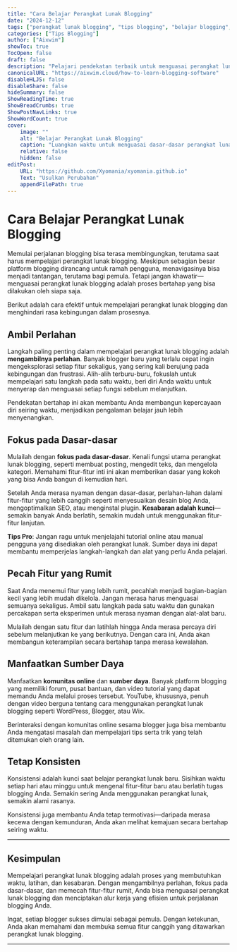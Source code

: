 ```yaml
---
title: "Cara Belajar Perangkat Lunak Blogging"
date: "2024-12-12"
tags: ["perangkat lunak blogging", "tips blogging", "belajar blogging", "alat blogging"]
categories: ["Tips Blogging"]
author: ["Aixwim"]
showToc: true
TocOpen: false
draft: false
description: "Pelajari pendekatan terbaik untuk menguasai perangkat lunak blogging dan hindari rasa kewalahan dalam prosesnya."
canonicalURL: "https://aixwim.cloud/how-to-learn-blogging-software"
disableHLJS: false
disableShare: false
hideSummary: false
ShowReadingTime: true
ShowBreadCrumbs: true
ShowPostNavLinks: true
ShowWordCount: true
cover:
    image: ""
    alt: "Belajar Perangkat Lunak Blogging"
    caption: "Luangkan waktu untuk menguasai dasar-dasar perangkat lunak blogging."
    relative: false
    hidden: false
editPost:
    URL: "https://github.com/Xyomania/xyomania.github.io"
    Text: "Usulkan Perubahan"
    appendFilePath: true
---
```


# Cara Belajar Perangkat Lunak Blogging  

Memulai perjalanan blogging bisa terasa membingungkan, terutama saat harus mempelajari perangkat lunak blogging. Meskipun sebagian besar platform blogging dirancang untuk ramah pengguna, menavigasinya bisa menjadi tantangan, terutama bagi pemula. Tetapi jangan khawatir—menguasai perangkat lunak blogging adalah proses bertahap yang bisa dilakukan oleh siapa saja.

Berikut adalah cara efektif untuk mempelajari perangkat lunak blogging dan menghindari rasa kebingungan dalam prosesnya.

## Ambil Perlahan  

Langkah paling penting dalam mempelajari perangkat lunak blogging adalah **mengambilnya perlahan**. Banyak blogger baru yang terlalu cepat ingin mengeksplorasi setiap fitur sekaligus, yang sering kali berujung pada kebingungan dan frustrasi. Alih-alih terburu-buru, fokuslah untuk mempelajari satu langkah pada satu waktu, beri diri Anda waktu untuk menyerap dan menguasai setiap fungsi sebelum melanjutkan.

Pendekatan bertahap ini akan membantu Anda membangun kepercayaan diri seiring waktu, menjadikan pengalaman belajar jauh lebih menyenangkan.

## Fokus pada Dasar-dasar  

Mulailah dengan **fokus pada dasar-dasar**. Kenali fungsi utama perangkat lunak blogging, seperti membuat posting, mengedit teks, dan mengelola kategori. Memahami fitur-fitur inti ini akan memberikan dasar yang kokoh yang bisa Anda bangun di kemudian hari.

Setelah Anda merasa nyaman dengan dasar-dasar, perlahan-lahan dalami fitur-fitur yang lebih canggih seperti menyesuaikan desain blog Anda, mengoptimalkan SEO, atau menginstal plugin. **Kesabaran adalah kunci**—semakin banyak Anda berlatih, semakin mudah untuk menggunakan fitur-fitur lanjutan.

**Tips Pro**: Jangan ragu untuk menjelajahi tutorial online atau manual pengguna yang disediakan oleh perangkat lunak. Sumber daya ini dapat membantu memperjelas langkah-langkah dan alat yang perlu Anda pelajari.

## Pecah Fitur yang Rumit  

Saat Anda menemui fitur yang lebih rumit, pecahlah menjadi bagian-bagian kecil yang lebih mudah dikelola. Jangan merasa harus menguasai semuanya sekaligus. Ambil satu langkah pada satu waktu dan gunakan percakapan serta eksperimen untuk merasa nyaman dengan alat-alat baru.

Mulailah dengan satu fitur dan latihlah hingga Anda merasa percaya diri sebelum melanjutkan ke yang berikutnya. Dengan cara ini, Anda akan membangun keterampilan secara bertahap tanpa merasa kewalahan.

## Manfaatkan Sumber Daya  

Manfaatkan **komunitas online** dan **sumber daya**. Banyak platform blogging yang memiliki forum, pusat bantuan, dan video tutorial yang dapat memandu Anda melalui proses tersebut. YouTube, khususnya, penuh dengan video berguna tentang cara menggunakan perangkat lunak blogging seperti WordPress, Blogger, atau Wix.

Berinteraksi dengan komunitas online sesama blogger juga bisa membantu Anda mengatasi masalah dan mempelajari tips serta trik yang telah ditemukan oleh orang lain.

## Tetap Konsisten  

Konsistensi adalah kunci saat belajar perangkat lunak baru. Sisihkan waktu setiap hari atau minggu untuk mengenal fitur-fitur baru atau berlatih tugas blogging Anda. Semakin sering Anda menggunakan perangkat lunak, semakin alami rasanya.

Konsistensi juga membantu Anda tetap termotivasi—daripada merasa kecewa dengan kemunduran, Anda akan melihat kemajuan secara bertahap seiring waktu.

---

## Kesimpulan  

Mempelajari perangkat lunak blogging adalah proses yang membutuhkan waktu, latihan, dan kesabaran. Dengan mengambilnya perlahan, fokus pada dasar-dasar, dan memecah fitur-fitur rumit, Anda bisa menguasai perangkat lunak blogging dan menciptakan alur kerja yang efisien untuk perjalanan blogging Anda.

Ingat, setiap blogger sukses dimulai sebagai pemula. Dengan ketekunan, Anda akan memahami dan membuka semua fitur canggih yang ditawarkan perangkat lunak blogging.

---
